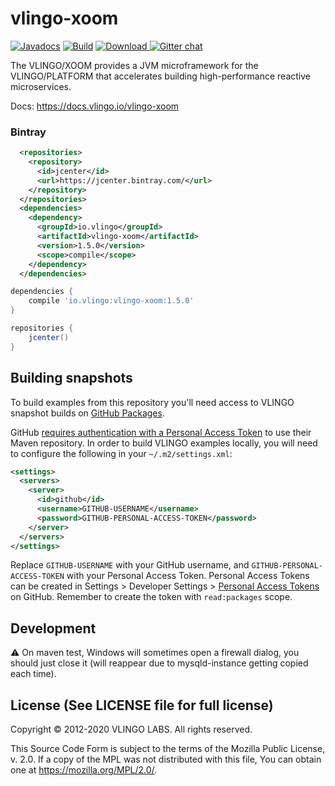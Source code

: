 # vlingo-xoom

[![Javadocs](http://javadoc.io/badge/io.vlingo/vlingo-xoom.svg?color=brightgreen)](http://javadoc.io/doc/io.vlingo/vlingo-xoom) [![Build](https://github.com/vlingo/vlingo-xoom/workflows/Build/badge.svg)](https://github.com/vlingo/vlingo-xoom/actions?query=workflow%3ABuild) [ ![Download](https://api.bintray.com/packages/vlingo/vlingo-platform-java/vlingo-xoom/images/download.svg) ](https://bintray.com/vlingo/vlingo-platform-java/vlingo-xoom/_latestVersion) [![Gitter chat](https://badges.gitter.im/gitterHQ/gitter.png)](https://gitter.im/vlingo-platform-java/xoom)

The VLINGO/XOOM provides a JVM microframework for the VLINGO/PLATFORM that accelerates building high-performance reactive microservices.

Docs: https://docs.vlingo.io/vlingo-xoom

### Bintray

```xml
  <repositories>
    <repository>
      <id>jcenter</id>
      <url>https://jcenter.bintray.com/</url>
    </repository>
  </repositories>
  <dependencies>
    <dependency>
      <groupId>io.vlingo</groupId>
      <artifactId>vlingo-xoom</artifactId>
      <version>1.5.0</version>
      <scope>compile</scope>
    </dependency>
  </dependencies>
```

```gradle
dependencies {
    compile 'io.vlingo:vlingo-xoom:1.5.0'
}

repositories {
    jcenter()
}
```

## Building snapshots

To build examples from this repository you'll need access to VLINGO snapshot builds on
[GitHub Packages](https://github.com/vlingo/vlingo-platform/packages).

GitHub [requires authentication with a Personal Access Token](https://docs.github.com/en/packages/guides/configuring-apache-maven-for-use-with-github-packages#authenticating-with-a-personal-access-token)
to use their Maven repository.
In order to build VLINGO examples locally, you will need to configure the following in your `~/.m2/settings.xml`:

```xml
<settings>
  <servers>
    <server>
      <id>github</id>
      <username>GITHUB-USERNAME</username>
      <password>GITHUB-PERSONAL-ACCESS-TOKEN</password>
    </server>
  </servers>
</settings>
```

Replace `GITHUB-USERNAME` with your GitHub username, and `GITHUB-PERSONAL-ACCESS-TOKEN` with your Personal Access Token.
Personal Access Tokens can be created in Settings > Developer Settings > [Personal Access Tokens](https://github.com/settings/tokens) on GitHub.
Remember to create the token with `read:packages` scope.

## Development

:warning: On maven test, Windows will sometimes open a firewall dialog, you should just close it (will reappear due to mysqld-instance getting copied each time).

License (See LICENSE file for full license)
-------------------------------------------
Copyright © 2012-2020 VLINGO LABS. All rights reserved.

This Source Code Form is subject to the terms of the
Mozilla Public License, v. 2.0. If a copy of the MPL
was not distributed with this file, You can obtain
one at https://mozilla.org/MPL/2.0/.

